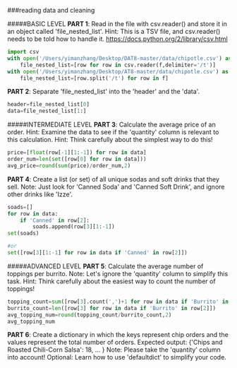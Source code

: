 ###reading data and cleaning

#####BASIC LEVEL
**PART 1**: Read in the file with csv.reader() and store it in an object called 'file_nested_list'.
Hint: This is a TSV file, and csv.reader() needs to be told how to handle it.
      https://docs.python.org/2/library/csv.html
```python
import csv
with open('/Users/yimanzhang/Desktop/DAT8-master/data/chipotle.csv') as f:
    file_nested_list=[row for row in csv.reader(f,delimiter='/t')]
with open('/Users/yimanzhang/Desktop/AT8-master/data/chipotle.csv') as f:
    file_nested_list=[row.split('/t') for row in f]
```
**PART 2**: Separate 'file_nested_list' into the 'header' and the 'data'.
```python
header=file_nested_list[0]
data=file_nested_list[1:]
```
#####INTERMEDIATE LEVEL
**PART 3**: Calculate the average price of an order.
Hint: Examine the data to see if the 'quantity' column is relevant to this calculation.
Hint: Think carefully about the simplest way to do this!
```python
price=[float(row[-1][1:-1]) for row in data]
order_num=len(set([row[0] for row in data]))
avg_price=round(sum(price)/order_num,2)
```

**PART 4**: Create a list (or set) of all unique sodas and soft drinks that they sell.
Note: Just look for 'Canned Soda' and 'Canned Soft Drink', and ignore other drinks like 'Izze'.
```python
soads=[]
for row in data:
    if 'Canned' in row[2]:
        soads.append(row[3][1:-1])
set(soads)

#or
set([row[3][1:-1] for row in data if 'Canned' in row[2]])
```
#####ADVANCED LEVEL
**PART 5**: Calculate the average number of toppings per burrito.
Note: Let's ignore the 'quantity' column to simplify this task.
Hint: Think carefully about the easiest way to count the number of toppings!
```python
topping_count=sum([row[3].count(',')+1 for row in data if 'Burrito' in row[2]])
burrito_count=len([row[3] for row in data if 'Burrito' in row[2]])
avg_topping_num=round(topping_count/burrito_count,2)
avg_topping_num
```

**PART 6**: Create a dictionary in which the keys represent chip orders and
the values represent the total number of orders.
Expected output: {'Chips and Roasted Chili-Corn Salsa': 18, ... }
Note: Please take the 'quantity' column into account!
Optional: Learn how to use 'defaultdict' to simplify your code.


